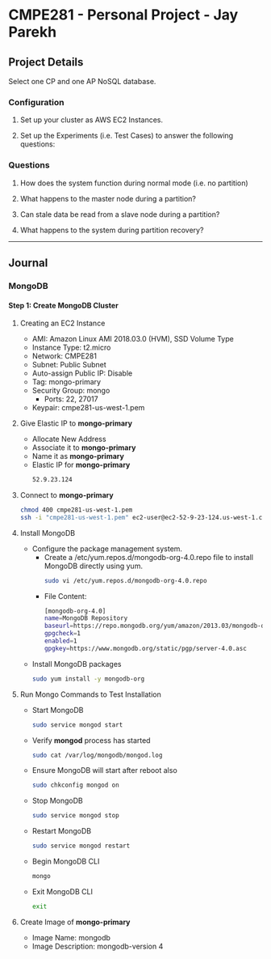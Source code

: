 # CMPE281 - Personal Project - Jay Parekh

## Project Details

Select one CP and one AP NoSQL database.

### Configuration

1. Set up your cluster as AWS EC2 Instances.

2. Set up the Experiments (i.e. Test Cases) to answer the following questions:

### Questions

1. How does the system function during normal mode (i.e. no partition)

2. What happens to the master node during a partition?

3. Can stale data be read from a slave node during a partition?

4. What happens to the system during partition recovery?

---

## Journal

### **MongoDB**

#### Step 1: Create MongoDB Cluster

1. Creating an EC2 Instance
    * AMI: Amazon Linux AMI 2018.03.0 (HVM), SSD Volume Type
    * Instance Type: t2.micro
    * Network: CMPE281
    * Subnet: Public Subnet
    * Auto-assign Public IP: Disable
    * Tag: mongo-primary
    * Security Group: mongo
      * Ports: 22, 27017
    * Keypair: cmpe281-us-west-1.pem

1. Give Elastic IP to **mongo-primary**
    * Allocate New Address
    * Associate it to **mongo-primary**
    * Name it as **mongo-primary**
    * Elastic IP for **mongo-primary**
        ```bash
        52.9.23.124
        ```

1. Connect to **mongo-primary**
     ```bash
    chmod 400 cmpe281-us-west-1.pem
    ssh -i "cmpe281-us-west-1.pem" ec2-user@ec2-52-9-23-124.us-west-1.compute.amazonaws.com
    ```

1. Install MongoDB
    * Configure the package management system.
        * Create a /etc/yum.repos.d/mongodb-org-4.0.repo file to install MongoDB directly using yum.
            ```bash
            sudo vi /etc/yum.repos.d/mongodb-org-4.0.repo
            ```
        * File Content:
            ```bash
            [mongodb-org-4.0]
            name=MongoDB Repository
            baseurl=https://repo.mongodb.org/yum/amazon/2013.03/mongodb-org/4.0/x86_64/
            gpgcheck=1
            enabled=1
            gpgkey=https://www.mongodb.org/static/pgp/server-4.0.asc
            ```
    * Install MongoDB packages
        ```bash
        sudo yum install -y mongodb-org
        ```
1. Run Mongo Commands to Test Installation
    * Start MongoDB
        ```bash
        sudo service mongod start
        ```
    * Verify **mongod** process has started
        ```bash
        sudo cat /var/log/mongodb/mongod.log 
        ```
    * Ensure MongoDB will start after reboot also
        ```bash
        sudo chkconfig mongod on
        ```
    * Stop MongoDB
        ```bash
        sudo service mongod stop
        ```
    * Restart MongoDB
        ```bash
        sudo service mongod restart
        ```
    * Begin MongoDB CLI
        ```bash
        mongo
        ```
    * Exit MongoDB CLI
        ```bash
        exit
        ```
1. Create Image of **mongo-primary**
    * Image Name: mongodb
    * Image Description: mongodb-version 4
